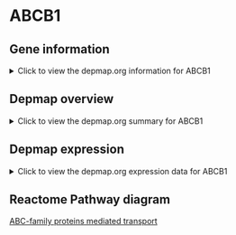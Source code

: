 <h1>ABCB1</h1>

<h2>Gene information</h2>
<details>
  <summary>Click to view the depmap.org information for ABCB1</summary>
  <iframe src="https://depmap.org/portal/gene/ABCB1?tab=about" style="border:none;width:100%;height:800px"></iframe>
</details>

<h2>Depmap overview</h2>
<details>
  <summary>Click to view the depmap.org summary for ABCB1</summary>
  <iframe src="https://depmap.org/portal/gene/ABCB1?tab=overview" style="border:none;width:100%;height:800px"></iframe>
</details>

<h2>Depmap expression</h2>
<details>
  <summary>Click to view the depmap.org expression data for ABCB1</summary>
  <iframe src="https://depmap.org/portal/gene/ABCB1?tab=characterization" style="border:none;width:100%;height:800px"></iframe>
</details>



<h2>Reactome Pathway diagram</h2>
<a href="https://reactome.org/PathwayBrowser/#/R-HSA-382556">ABC-family proteins mediated transport</a>



